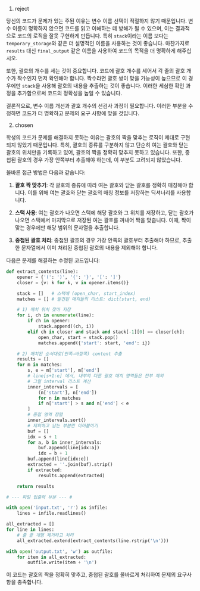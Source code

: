 1. reject

당신의 코드가 문제가 있는 주된 이유는 변수 이름 선택이 적절하지 않기 때문입니다. 변수 이름이 명확하지 않으면 코드를 읽고 이해하는 데 방해가 될 수 있으며, 이는 결과적으로 코드의 로직을 잘못 구현하게 만듭니다. 특히 `stack`이라는 이름 보다는 `temporary_storage`와 같은 더 설명적인 이름을 사용하는 것이 좋습니다. 마찬가지로 `results` 대신 `final_output` 같은 이름을 사용하여 코드의 목적을 더 명확하게 해주십시오.

또한, 괄호의 개수를 세는 것이 중요합니다. 코드에 괄호 개수를 세어서 각 줄의 괄호 개수가 짝수인지 먼저 확인해야 합니다. 짝수라면 괄호 쌍이 맞을 가능성이 높으므로 이 경우에만 `stack`을 사용해 괄호의 내용을 추출하는 것이 좋습니다. 이러한 세심한 확인 과정을 추가함으로써 코드의 정확성을 높일 수 있습니다.

결론적으로, 변수 이름 개선과 괄호 개수의 선검사 과정이 필요합니다. 이러한 부분을 수정하면 코드가 더 명확하고 문제의 요구 사항에 맞을 것입니다.

2. chosen

학생의 코드가 문제를 해결하지 못하는 이유는 괄호의 짝을 맞추는 로직이 제대로 구현되지 않았기 때문입니다. 특히, 괄호의 종류를 구분하지 않고 단순히 여는 괄호와 닫는 괄호의 위치만을 기록하고 있어, 괄호의 짝을 정확히 맞추지 못하고 있습니다. 또한, 중첩된 괄호의 경우 가장 안쪽부터 추출해야 하는데, 이 부분도 고려되지 않았습니다.

올바른 접근 방법은 다음과 같습니다:

1. **괄호 짝 맞추기**: 각 괄호의 종류에 따라 여는 괄호와 닫는 괄호를 정확히 매칭해야 합니다. 이를 위해 여는 괄호와 닫는 괄호의 매칭 정보를 저장하는 딕셔너리를 사용합니다.

2. **스택 사용**: 여는 괄호가 나오면 스택에 해당 괄호와 그 위치를 저장하고, 닫는 괄호가 나오면 스택에서 마지막으로 저장된 여는 괄호를 꺼내어 짝을 맞춥니다. 이때, 짝이 맞는 경우에만 해당 범위의 문자열을 추출합니다.

3. **중첩된 괄호 처리**: 중첩된 괄호의 경우 가장 안쪽의 괄호부터 추출해야 하므로, 추출한 문자열에서 이미 처리된 중첩된 괄호의 내용을 제외해야 합니다.

다음은 문제를 해결하는 수정된 코드입니다:

```python
def extract_contents(line):
    opener = {'(': ')', '{': '}', '[': ']'}
    closer = {v: k for k, v in opener.items()}

    stack = []   # 스택에 (open_char, start_index)
    matches = [] # 발견된 매치들의 리스트: dict(start, end)

    # 1) 매치 위치 찾아 저장
    for i, ch in enumerate(line):
        if ch in opener:
            stack.append((ch, i))
        elif ch in closer and stack and stack[-1][0] == closer[ch]:
            open_char, start = stack.pop()
            matches.append({'start': start, 'end': i})

    # 2) 매치된 순서대로(안쪽→바깥쪽) content 추출
    results = []
    for m in matches:
        s, e = m['start'], m['end']
        # line[s+1:e] 에서, 내부의 다른 괄호 매치 영역들은 전부 제외
        # 그럴 interval 리스트 계산
        inner_intervals = [
            (n['start'], n['end'])
            for n in matches
            if n['start'] > s and n['end'] < e
        ]
        # 중첩 영역 정렬
        inner_intervals.sort()
        # 제외하고 남는 부분만 이어붙이기
        buf = []
        idx = s + 1
        for a, b in inner_intervals:
            buf.append(line[idx:a])
            idx = b + 1
        buf.append(line[idx:e])
        extracted = ''.join(buf).strip()
        if extracted:
            results.append(extracted)

    return results

# --- 파일 입출력 부분 --- #

with open('input.txt', 'r') as infile:
    lines = infile.readlines()

all_extracted = []
for line in lines:
    # 줄 끝 개행 제거하고 처리
    all_extracted.extend(extract_contents(line.rstrip('\n')))

with open('output.txt', 'w') as outfile:
    for item in all_extracted:
        outfile.write(item + '\n')
```

이 코드는 괄호의 짝을 정확히 맞추고, 중첩된 괄호를 올바르게 처리하여 문제의 요구사항을 충족합니다.
